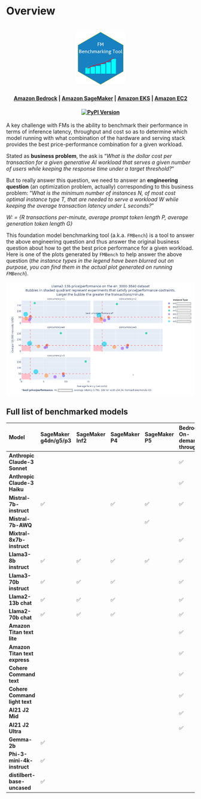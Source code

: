 # Overview

<h1 align="center">
        <img src="https://github.com/aws-samples/foundation-model-benchmarking-tool/blob/main/img/fmbt-small.png?raw=true"></img>
    </h1>
<h4 align="center"><a href="https://aws.amazon.com/bedrock/" target="_blank">Amazon Bedrock</a> | <a href="https://aws.amazon.com/sagemaker/" target="_blank">Amazon SageMaker</a> | <a href="https://aws.amazon.com/eks/" target="_blank">Amazon EKS</a> | <a href="https://aws.amazon.com/ec2/" target="_blank">Amazon EC2</a></h4>
<h4 align="center">
    <a href="https://pypi.org/project/fmbench/" target="_blank">
        <img src="https://img.shields.io/pypi/v/fmbench.svg" alt="PyPI Version">
    </a>    
</h4>

A key challenge with FMs is the ability to benchmark their performance in terms of inference latency, throughput and cost so as to determine which model running with what combination of the hardware and serving stack provides the best price-performance combination for a given workload.

Stated as **business problem**, the ask is “_*What is the dollar cost per transaction for a given generative AI workload that serves a given number of users while keeping the response time under a target threshold?*_”

But to really answer this question, we need to answer an **engineering question** (an optimization problem, actually) corresponding to this business problem: “*_What is the minimum number of instances N, of most cost optimal instance type T, that are needed to serve a workload W while keeping the average transaction latency under L seconds?_*”

*W: = {R transactions per-minute, average prompt token length P, average generation token length G}*

This foundation model benchmarking tool (a.k.a. `FMBench`) is a tool to answer the above engineering question and thus answer the original business question about how to get the best price performance for a given workload. Here is one of the plots generated by `FMBench` to help answer the above question (_the instance types in the legend have been blurred out on purpose, you can find them in the actual plot generated on running `FMBench`_).

![business question](https://github.com/aws-samples/foundation-model-benchmarking-tool/blob/main/img/business_summary.png?raw=true)


## Full list of benchmarked models

| Model    | SageMaker g4dn/g5/p3 | SageMaker Inf2 | SageMaker P4 | SageMaker P5 | Bedrock On-demand throughput | Bedrock provisioned throughput |
|:------------------|:-----------------|:----------------|:--------------|:--------------|:------------------------------|:--------------------------------|
| **Anthropic Claude-3 Sonnet** | | |  | | ✅ | ✅  | 
| **Anthropic Claude-3 Haiku**  | | |  | | ✅ |   |
| **Mistral-7b-instruct** |✅ | |✅  |✅ | ✅ |   |
| **Mistral-7b-AWQ** || | |✅ | |   |
| **Mixtral-8x7b-instruct**  | | |  | | ✅ |   |
| **Llama3-8b instruct**  |✅ |✅|✅  | ✅|✅  |   |
| **Llama3-70b instruct**  |✅ |✅|✅  | |✅ |   |
| **Llama2-13b chat**  |✅ |✅ |✅  | | ✅  |   |
| **Llama2-70b chat**  |✅ |✅ |✅  | | ✅  |   |
| **Amazon Titan text lite**  | | |  | | ✅ |   |
| **Amazon Titan text express**  | | |  | | ✅ |   |
| **Cohere Command text**  | | |  | | ✅ |   |
| **Cohere Command light text**  | | |  | | ✅ |   |
| **AI21 J2 Mid**  | | |  | | ✅ |   |
| **AI21 J2 Ultra** | | |  | | ✅ |   |
| **Gemma-2b** |✅ | |  | |  |   |
| **Phi-3-mini-4k-instruct** |✅ | |  | |  |   |
| **distilbert-base-uncased**  |  ✅ | |  | ||   |